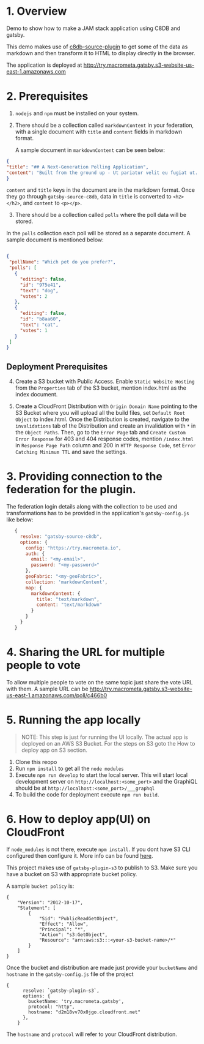 # 1. Overview

Demo to show how to make a JAM stack application using C8DB and gatsby.

This demo makes use of [c8db-source-plugin](https://www.npmjs.com/package/gatsby-source-c8db) to get some of the data as markdown and then transform it to HTML to display directly in the browser.

The application is deployed at http://try.macrometa.gatsby.s3-website-us-east-1.amazonaws.com

# 2. Prerequisites
  1. `nodejs` and `npm` must be installed on your system.
  2. There should be a collection called `markdownContent` in your federation, with a single document with `title` and `content` fields in markdown format.

      A sample document in `markdownContent` can be seen below:

  ```json
{
  "title": "## A Next-Generation Polling Application",
  "content": "Built from the ground up - Ut pariatur velit eu fugiat ut. Veniam commodo non esse proident ut anim irure voluptate commodo aliqua tempor Lorem excepteur cupidatat. Nulla commodo ex laboris eu sit nisi exercitation dolore labore qui elit non Lorem minim. Voluptate pariatur anim esse irure ipsum ut pariatur. Mollit occaecat velit occaecat sint pariatur tempor. Consectetur culpa tempor dolore amet officia dolore nulla nisi sunt ea."
}
  ```
 `content` and `title` keys in the document are in the markdown format. Once they go through `gatsby-source-c8db`, data in `title` is converted to `<h2></h2>`, and `content` to `<p></p>`.

  3. There should be a collection called `polls` where the poll data will be stored.

 In the `polls` collection each poll will be stored as a separate document. A sample document is mentioned below:

 ```json

{
  "pollName": "Which pet do you prefer?",
  "polls": [
    {
      "editing": false,
      "id": "975e41",
      "text": "dog",
      "votes": 2
    },
    {
      "editing": false,
      "id": "b8aa60",
      "text": "cat",
      "votes": 1
    }
  ]
}
 ```

## Deployment Prerequisites

  4. Create a S3 bucket with Public Access.
  Enable `Static Website Hosting` from the `Properties` tab of the S3 bucket, mention index.html as the index document.
 
  5. Create a CloudFront Distribution with `Origin Domain Name` pointing to the S3 Bucket where you will upload all the build files, set `Default Root Object` to index.html. Once the Distribution is created, navigate to the `invalidations` tab of the Distribution and create an invalidation with `*` in the `Object Paths`. Then, go to the `Error Page` tab and `Create Custom Error Response` for 403 and 404 response codes, mention `/index.html` in `Response Page Path` column and 200 in `HTTP Response Code`, set `Error Catching Minimum TTL` and save the settings.

# 3. Providing connection to the federation for the plugin.
 The federation login details along with the collection to be used and transformations has to be provided in the application's `gatsby-config.js` like below:
 
 ```js
    {
      resolve: "gatsby-source-c8db",
      options: {
        config: "https://try.macrometa.io",
        auth: {
          email: "<my-email>",
          password: "<my-password>"
        },
        geoFabric: "<my-geoFabric>",
        collection: 'markdownContent',
        map: {
          markdownContent: { 
            title: "text/markdown",
            content: "text/markdown" 
          }
        }
      }
    }

 ```

# 4. Sharing the URL for multiple people to vote
To allow multiple people to vote on the same topic just share the vote URL with them. A sample URL can be http://try.macrometa.gatsby.s3-website-us-east-1.amazonaws.com/poll/c466b0

# 5. Running the app locally

>NOTE: This step is just for running the UI locally. The actual app is deployed on an AWS S3 Bucket. For the steps on S3 goto the How to deploy app on S3 section.

1. Clone this reopo
2. Run `npm install` to get all the `node modules`
3. Execute `npm run develop` to start the local server. This will start  local development server on `http://localhost:<some_port>` and the GraphiQL should be at `http://localhost:<some_port>/___graphql`
4. To build the code for deployment execute `npm run build`.

# 6. How to deploy app(UI) on CloudFront

If `node_modules` is not there, execute `npm install`.
If you dont have S3 CLI configured then configure it. More info can be found [here](https://www.gatsbyjs.org/docs/deploying-to-s3-cloudfront/#getting-started---aws-cli).

This project makes use of `gatsby-plugin-s3` to publish to S3.
Make sure you have a bucket on S3 with appropriate bucket policy.

A sample `bucket policy` is:
```
{
    "Version": "2012-10-17",
    "Statement": [
        {
            "Sid": "PublicReadGetObject",
            "Effect": "Allow",
            "Principal": "*",
            "Action": "s3:GetObject",
            "Resource": "arn:aws:s3:::<your-s3-bucket-name>/*"
        }
    ]
}
```
Once the bucket and distribution are made just provide your `bucketName` and `hostname` in the `gatsby-config.js` file of the project
```
{
      resolve: `gatsby-plugin-s3`,
      options: {
        bucketName: 'try.macrometa.gatsby',
        protocol: "http",
        hostname: "d2m18vv70x0jgo.cloudfront.net"
      },
    }
```
The `hostname` and `protocol` will refer to your CloudFront distribution.